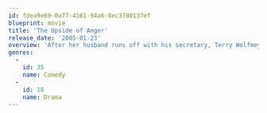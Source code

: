 ```yaml
---
id: fdea9e69-0a77-4161-94a6-8ec3780137ef
blueprint: movie
title: 'The Upside of Anger'
release_date: '2005-01-23'
overview: 'After her husband runs off with his secretary, Terry Wolfmeyer is left to fend for herself -- and her four daughters. As she hits rock bottom, Terry finds a friend and drinking buddy in next-door neighbor Denny, a former baseball player. As the two grow closer, and her daughters increasingly rely on Denny, Terry starts to have reservations about where their relationship is headed.'
genres:
  -
    id: 35
    name: Comedy
  -
    id: 18
    name: Drama
---
```


